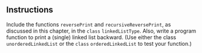 <!--practice-->

## Instructions

Include the functions `reversePrint` and `recursiveReversePrint`, as discussed in this chapter, in the `class` `linkedListType`. Also, write a program function to print a (single) linked list backward. (Use either the class `unorderedLinkedList` or the `class` `orderedLinkedList` to test your function.)
